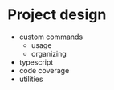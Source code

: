 # Project design

- custom commands
  - usage
  - organizing
- typescript
- code coverage
- utilities
